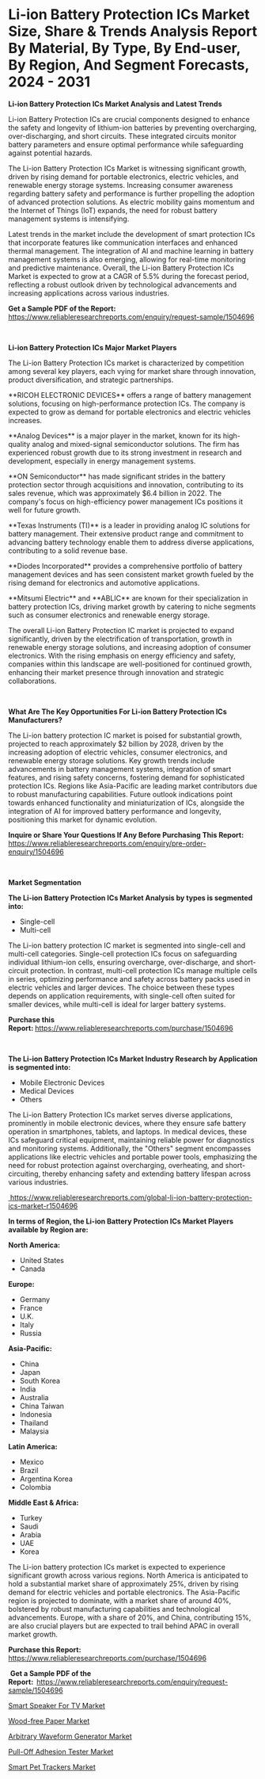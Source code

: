 <p><h1>Li-ion Battery Protection ICs Market Size, Share & Trends Analysis Report By Material, By Type, By End-user, By Region, And Segment Forecasts, 2024 - 2031</h1></p><p><strong>Li-ion Battery Protection ICs Market Analysis and Latest Trends</strong></p>
<p><p>Li-ion Battery Protection ICs are crucial components designed to enhance the safety and longevity of lithium-ion batteries by preventing overcharging, over-discharging, and short circuits. These integrated circuits monitor battery parameters and ensure optimal performance while safeguarding against potential hazards. </p><p>The Li-ion Battery Protection ICs Market is witnessing significant growth, driven by rising demand for portable electronics, electric vehicles, and renewable energy storage systems. Increasing consumer awareness regarding battery safety and performance is further propelling the adoption of advanced protection solutions. As electric mobility gains momentum and the Internet of Things (IoT) expands, the need for robust battery management systems is intensifying.</p><p>Latest trends in the market include the development of smart protection ICs that incorporate features like communication interfaces and enhanced thermal management. The integration of AI and machine learning in battery management systems is also emerging, allowing for real-time monitoring and predictive maintenance. Overall, the Li-ion Battery Protection ICs Market is expected to grow at a CAGR of 5.5% during the forecast period, reflecting a robust outlook driven by technological advancements and increasing applications across various industries.</p></p>
<p><strong>Get a Sample PDF of the Report:&nbsp;</strong> <a href="https://www.reliableresearchreports.com/enquiry/request-sample/1504696?utm_campaign=13&utm_medium=2&utm_source=Github&utm_content=ia&utm_term=27092024&utm_id=li-ion-battery-protection-ics">https://www.reliableresearchreports.com/enquiry/request-sample/1504696</a></p>
<p>&nbsp;</p>
<p><strong>Li-ion Battery Protection ICs Major Market Players</strong></p>
<p><p>The Li-ion Battery Protection ICs market is characterized by competition among several key players, each vying for market share through innovation, product diversification, and strategic partnerships.</p><p>**RICOH ELECTRONIC DEVICES** offers a range of battery management solutions, focusing on high-performance protection ICs. The company is expected to grow as demand for portable electronics and electric vehicles increases.</p><p>**Analog Devices** is a major player in the market, known for its high-quality analog and mixed-signal semiconductor solutions. The firm has experienced robust growth due to its strong investment in research and development, especially in energy management systems.</p><p>**ON Semiconductor** has made significant strides in the battery protection sector through acquisitions and innovation, contributing to its sales revenue, which was approximately $6.4 billion in 2022. The company's focus on high-efficiency power management ICs positions it well for future growth.</p><p>**Texas Instruments (TI)** is a leader in providing analog IC solutions for battery management. Their extensive product range and commitment to advancing battery technology enable them to address diverse applications, contributing to a solid revenue base.</p><p>**Diodes Incorporated** provides a comprehensive portfolio of battery management devices and has seen consistent market growth fueled by the rising demand for electronics and automotive applications. </p><p>**Mitsumi Electric** and **ABLIC** are known for their specialization in battery protection ICs, driving market growth by catering to niche segments such as consumer electronics and renewable energy storage.</p><p>The overall Li-ion Battery Protection IC market is projected to expand significantly, driven by the electrification of transportation, growth in renewable energy storage solutions, and increasing adoption of consumer electronics. With the rising emphasis on energy efficiency and safety, companies within this landscape are well-positioned for continued growth, enhancing their market presence through innovation and strategic collaborations.</p></p>
<p>&nbsp;</p>
<p><strong>What Are The Key Opportunities For Li-ion Battery Protection ICs Manufacturers?</strong></p>
<p><p>The Li-ion battery protection IC market is poised for substantial growth, projected to reach approximately $2 billion by 2028, driven by the increasing adoption of electric vehicles, consumer electronics, and renewable energy storage solutions. Key growth trends include advancements in battery management systems, integration of smart features, and rising safety concerns, fostering demand for sophisticated protection ICs. Regions like Asia-Pacific are leading market contributors due to robust manufacturing capabilities. Future outlook indications point towards enhanced functionality and miniaturization of ICs, alongside the integration of AI for improved battery performance and longevity, positioning this market for dynamic evolution.</p></p>
<p><strong>Inquire or Share Your Questions If Any Before Purchasing This Report:</strong> <a href="https://www.reliableresearchreports.com/enquiry/pre-order-enquiry/1504696?utm_campaign=13&utm_medium=2&utm_source=Github&utm_content=ia&utm_term=27092024&utm_id=li-ion-battery-protection-ics">https://www.reliableresearchreports.com/enquiry/pre-order-enquiry/1504696</a></p>
<p>&nbsp;</p>
<p><strong>Market Segmentation</strong></p>
<p><strong>The Li-ion Battery Protection ICs Market Analysis by types is segmented into:</strong></p>
<p><ul><li>Single-cell</li><li>Multi-cell</li></ul></p>
<p><p>The Li-ion battery protection IC market is segmented into single-cell and multi-cell categories. Single-cell protection ICs focus on safeguarding individual lithium-ion cells, ensuring overcharge, over-discharge, and short-circuit protection. In contrast, multi-cell protection ICs manage multiple cells in series, optimizing performance and safety across battery packs used in electric vehicles and larger devices. The choice between these types depends on application requirements, with single-cell often suited for smaller devices, while multi-cell is ideal for larger battery systems.</p></p>
<p><strong>Purchase this Report:&nbsp;</strong><a href="https://www.reliableresearchreports.com/purchase/1504696?utm_campaign=13&utm_medium=2&utm_source=Github&utm_content=ia&utm_term=27092024&utm_id=li-ion-battery-protection-ics">https://www.reliableresearchreports.com/purchase/1504696</a></p>
<p>&nbsp;</p>
<p><strong>The Li-ion Battery Protection ICs Market Industry Research by Application is segmented into:</strong></p>
<p><ul><li>Mobile Electronic Devices</li><li>Medical Devices</li><li>Others</li></ul></p>
<p><p>The Li-ion Battery Protection ICs market serves diverse applications, prominently in mobile electronic devices, where they ensure safe battery operation in smartphones, tablets, and laptops. In medical devices, these ICs safeguard critical equipment, maintaining reliable power for diagnostics and monitoring systems. Additionally, the "Others" segment encompasses applications like electric vehicles and portable power tools, emphasizing the need for robust protection against overcharging, overheating, and short-circuiting, thereby enhancing safety and extending battery lifespan across various industries.</p></p>
<p><a href="https://www.reliableresearchreports.com/global-li-ion-battery-protection-ics-market-r1504696?utm_campaign=13&utm_medium=2&utm_source=Github&utm_content=ia&utm_term=27092024&utm_id=li-ion-battery-protection-ics">&nbsp;https://www.reliableresearchreports.com/global-li-ion-battery-protection-ics-market-r1504696</a></p>
<p><strong>In terms of Region, the Li-ion Battery Protection ICs Market Players available by Region are:</strong></p>
<p>
    <p> <strong> North America: </strong>
        <ul>
            <li>United States</li>
            <li>Canada</li>
        </ul>
        </p> 
    <p> <strong> Europe: </strong>
        <ul>
            <li>Germany</li>
            <li>France</li>
            <li>U.K.</li>
            <li>Italy</li>
            <li>Russia</li>
        </ul>
        </p> 
    <p> <strong> Asia-Pacific: </strong>
        <ul>
            <li>China</li>
            <li>Japan</li>
            <li>South Korea</li>
            <li>India</li>
            <li>Australia</li>
            <li>China Taiwan</li>
            <li>Indonesia</li>
            <li>Thailand</li>
            <li>Malaysia</li>
        </ul>
        </p> 
    <p> <strong> Latin America: </strong>
        <ul>
            <li>Mexico</li>
            <li>Brazil</li>
            <li>Argentina Korea</li>
            <li>Colombia</li>
        </ul>
        </p> 
    <p> <strong> Middle East & Africa: </strong>
        <ul>
            <li>Turkey</li>
            <li>Saudi</li>
            <li>Arabia</li>
            <li>UAE</li>
            <li>Korea</li>
        </ul>
    </p>
    </p>
<p><p>The Li-ion battery protection ICs market is expected to experience significant growth across various regions. North America is anticipated to hold a substantial market share of approximately 25%, driven by rising demand for electric vehicles and portable electronics. The Asia-Pacific region is projected to dominate, with a market share of around 40%, bolstered by robust manufacturing capabilities and technological advancements. Europe, with a share of 20%, and China, contributing 15%, are also crucial players but are expected to trail behind APAC in overall market growth.</p></p>
<p><strong>Purchase this Report: </strong><a href="https://www.reliableresearchreports.com/purchase/1504696?utm_campaign=13&utm_medium=2&utm_source=Github&utm_content=ia&utm_term=27092024&utm_id=li-ion-battery-protection-ics">https://www.reliableresearchreports.com/purchase/1504696</a></p>
<p>&nbsp;<strong>Get a Sample PDF of the Report:&nbsp;&nbsp;</strong><a href="https://www.reliableresearchreports.com/enquiry/request-sample/1504696?utm_campaign=13&utm_medium=2&utm_source=Github&utm_content=ia&utm_term=27092024&utm_id=li-ion-battery-protection-ics">https://www.reliableresearchreports.com/enquiry/request-sample/1504696</a></p>
<p><strong></strong></p>
<p><p><a href="https://www.linkedin.com/pulse/smart-speaker-tv-industry-forecast-market-shifts-strategic-imperatives-ucwyf?utm_campaign=13&utm_medium=2&utm_source=Github&utm_content=ia&utm_term=27092024&utm_id=li-ion-battery-protection-ics">Smart Speaker For TV Market</a></p><p><a href="https://github.com/MariaWashington76/Market-Research-Report-List-1/blob/main/wood-free-paper-market.md?utm_campaign=13&utm_medium=2&utm_source=Github&utm_content=ia&utm_term=27092024&utm_id=li-ion-battery-protection-ics">Wood-free Paper Market</a></p><p><a href="https://www.linkedin.com/pulse/arbitrary-waveform-generator-market-evolution-global-trends-p90xc?utm_campaign=13&utm_medium=2&utm_source=Github&utm_content=ia&utm_term=27092024&utm_id=li-ion-battery-protection-ics">Arbitrary Waveform Generator Market</a></p><p><a href="https://github.com/MarciaRunte/Market-Research-Report-List-1/blob/main/pull-off-adhesion-tester-market.md?utm_campaign=13&utm_medium=2&utm_source=Github&utm_content=ia&utm_term=27092024&utm_id=li-ion-battery-protection-ics">Pull-Off Adhesion Tester Market</a></p><p><a href="https://issuu.com/reportprime-2/docs/smart-pet-trackers-market-size-2030_6253b835104270?utm_campaign=13&utm_medium=2&utm_source=Github&utm_content=ia&utm_term=27092024&utm_id=li-ion-battery-protection-ics">Smart Pet Trackers Market</a></p></p>